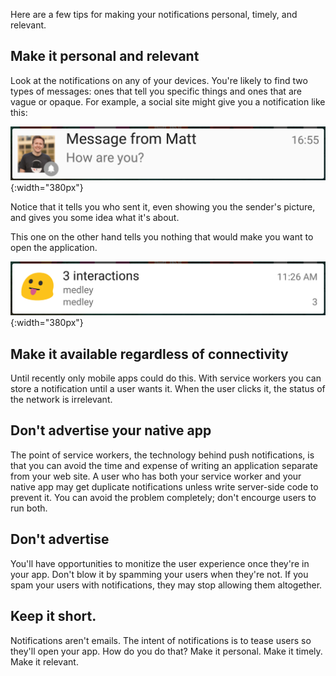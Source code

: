 


<p class="intro">
  Here are a few tips for making your notifications personal, timely, and relevant.
</p>



## Make it personal and relevant

Look at the notifications on any of your devices. You're likely to find two types of messages: ones that tell you specific things and ones that are vague or opaque. For example, a social site might give you a notification like this:

![A notification that says nothing](images/better-notification.png){:width="380px"}

Notice that it tells you who sent it, even showing you the sender's picture, and gives you some idea what it's about.

This one on the other hand tells you nothing that would make you want to open the application. 

![A notification that says nothing](images/bad-notification.png){:width="380px"}

## Make it available regardless of connectivity

Until recently only mobile apps could do this. With service workers you can store a notification until a user wants it. When the user clicks it, the status of the network is irrelevant. 

## Don't advertise your native app

The point of service workers, the technology behind push notifications, is that you can avoid the time and expense of writing an application separate from your web site. A user who has both your service worker and your native app may get duplicate notifications unless write server-side code to prevent it. You can avoid the problem completely; don't encourge users to run both.

## Don't advertise

You'll have opportunities to monitize the user experience once they're in your app. Don't blow it by spamming your users when they're not. If you spam your users with notifications, they may stop allowing them altogether.

## Keep it short.

Notifications aren't emails. The intent of notifications is to tease users so they'll open your app. How do you do that? Make it personal. Make it timely. Make it relevant.



